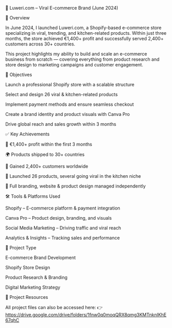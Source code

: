 🛒 Luweri.com – Viral E-commerce Brand (June 2024)

📌 Overview

In June 2024, I launched Luweri.com, a Shopify-based e-commerce store specializing in viral, trending, and kitchen-related products. Within just three months, the store achieved €1,400+ profit and successfully served 2,400+ customers across 30+ countries.

This project highlights my ability to build and scale an e-commerce business from scratch — covering everything from product research and store design to marketing campaigns and customer engagement.

🎯 Objectives

Launch a professional Shopify store with a scalable structure

Select and design 26 viral & kitchen-related products

Implement payment methods and ensure seamless checkout

Create a brand identity and product visuals with Canva Pro

Drive global reach and sales growth within 3 months

✅ Key Achievements

🚀 €1,400+ profit within the first 3 months

🌍 Products shipped to 30+ countries

👥 Gained 2,400+ customers worldwide

🛒 Launched 26 products, several going viral in the kitchen niche

🎨 Full branding, website & product design managed independently

🛠️ Tools & Platforms Used

Shopify – E-commerce platform & payment integration

Canva Pro – Product design, branding, and visuals

Social Media Marketing – Driving traffic and viral reach

Analytics & Insights – Tracking sales and performance

📂 Project Type

E-commerce Brand Development

Shopify Store Design

Product Research & Branding

Digital Marketing Strategy


🔗 Project Resources

All project files can also be accessed here: 👉 https://drive.google.com/drive/folders/1fnw0q0moqQRX8qmg3KMTnknIKhE67qhC

